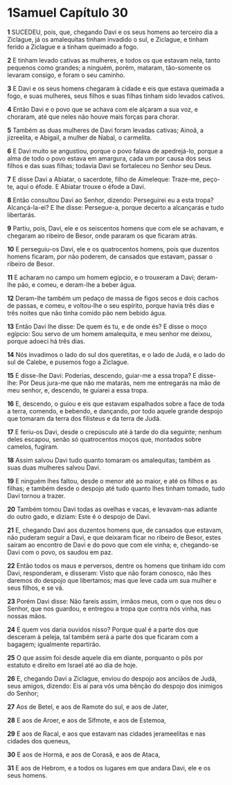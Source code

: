 # 1Samuel Capítulo 30

**1** 	SUCEDEU, pois, que, chegando Davi e os seus homens ao terceiro dia a Ziclague, já os amalequitas tinham invadido o sul, e Ziclague, e tinham ferido a Ziclague e a tinham queimado a fogo.

**2** 	E tinham levado cativas as mulheres, e todos os que estavam nela, tanto pequenos como grandes; a ninguém, porém, mataram, tão-somente os levaram consigo, e foram o seu caminho.

**3** 	E Davi e os seus homens chegaram à cidade e eis que estava queimada a fogo, e suas mulheres, seus filhos e suas filhas tinham sido levados cativos.

**4** 	Então Davi e o povo que se achava com ele alçaram a sua voz, e choraram, até que neles não houve mais forças para chorar.

**5** 	Também as duas mulheres de Davi foram levadas cativas; Ainoã, a jizreelita, e Abigail, a mulher de Nabal, o carmelita.

**6** 	E Davi muito se angustiou, porque o povo falava de apedrejá-lo, porque a alma de todo o povo estava em amargura, cada um por causa dos seus filhos e das suas filhas; todavia Davi se fortaleceu no Senhor seu Deus.

**7** 	E disse Davi a Abiatar, o sacerdote, filho de Aimeleque: Traze-me, peço-te, aqui o éfode. E Abiatar trouxe o éfode a Davi.

**8** 	Então consultou Davi ao Senhor, dizendo: Perseguirei eu a esta tropa? Alcançá-la-ei? E lhe disse: Persegue-a, porque decerto a alcançarás e tudo libertarás.

**9** 	Partiu, pois, Davi, ele e os seiscentos homens que com ele se achavam, e chegaram ao ribeiro de Besor, onde pararam os que ficaram atrás.

**10** 	E perseguiu-os Davi, ele e os quatrocentos homens, pois que duzentos homens ficaram, por não poderem, de cansados que estavam, passar o ribeiro de Besor.

**11** 	E acharam no campo um homem egípcio, e o trouxeram a Davi; deram-lhe pão, e comeu, e deram-lhe a beber água.

**12** 	Deram-lhe também um pedaço de massa de figos secos e dois cachos de passas, e comeu, e voltou-lhe o seu espírito, porque havia três dias e três noites que não tinha comido pão nem bebido água.

**13** 	Então Davi lhe disse: De quem és tu, e de onde és? E disse o moço egípcio: Sou servo de um homem amalequita, e meu senhor me deixou, porque adoeci há três dias.

**14** 	Nós invadimos o lado do sul dos queretitas, e o lado de Judá, e o lado do sul de Calebe, e pusemos fogo a Ziclague.

**15** 	E disse-lhe Davi: Poderias, descendo, guiar-me a essa tropa? E disse-lhe: Por Deus jura-me que não me matarás, nem me entregarás na mão de meu senhor, e, descendo, te guiarei a essa tropa.

**16** 	E, descendo, o guiou e eis que estavam espalhados sobre a face de toda a terra, comendo, e bebendo, e dançando, por todo aquele grande despojo que tomaram da terra dos filisteus e da terra de Judá.

**17** 	E feriu-os Davi, desde o crepúsculo até à tarde do dia seguinte; nenhum deles escapou, senão só quatrocentos moços que, montados sobre camelos, fugiram.

**18** 	Assim salvou Davi tudo quanto tomaram os amalequitas; também as suas duas mulheres salvou Davi.

**19** 	E ninguém lhes faltou, desde o menor até ao maior, e até os filhos e as filhas; e também desde o despojo até tudo quanto lhes tinham tomado, tudo Davi tornou a trazer.

**20** 	Também tomou Davi todas as ovelhas e vacas, e levavam-nas adiante do outro gado, e diziam: Este é o despojo de Davi.

**21** 	E, chegando Davi aos duzentos homens que, de cansados que estavam, não puderam seguir a Davi, e que deixaram ficar no ribeiro de Besor, estes saíram ao encontro de Davi e do povo que com ele vinha; e, chegando-se Davi com o povo, os saudou em paz.

**22** 	Então todos os maus e perversos, dentre os homens que tinham ido com Davi, responderam, e disseram: Visto que não foram conosco, não lhes daremos do despojo que libertamos; mas que leve cada um sua mulher e seus filhos, e se vá.

**23** 	Porém Davi disse: Não fareis assim, irmãos meus, com o que nos deu o Senhor, que nos guardou, e entregou a tropa que contra nós vinha, nas nossas mãos.

**24** 	E quem vos daria ouvidos nisso? Porque qual é a parte dos que desceram à peleja, tal também será a parte dos que ficaram com a bagagem; igualmente repartirão.

**25** 	O que assim foi desde aquele dia em diante, porquanto o pôs por estatuto e direito em Israel até ao dia de hoje.

**26** 	E, chegando Davi a Ziclague, enviou do despojo aos anciãos de Judá, seus amigos, dizendo: Eis aí para vós uma bênção do despojo dos inimigos do Senhor;

**27** 	Aos de Betel, e aos de Ramote do sul, e aos de Jater,

**28** 	E aos de Aroer, e aos de Sifmote, e aos de Estemoa,

**29** 	E aos de Racal, e aos que estavam nas cidades jerameelitas e nas cidades dos queneus,

**30** 	E aos de Hormá, e aos de Corasã, e aos de Ataca,

**31** 	E aos de Hebrom, e a todos os lugares em que andara Davi, ele e os seus homens.

